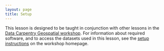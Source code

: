 ```yaml
---
layout: page
title: Setup
---
```


This lesson is designed to be taught in conjunction with other lessons in the [Data Carpentry Geospatial workshop](http://www.datacarpentry.org/geospatial-workshop/). For information about required software, and to access the datasets used in this lesson, see the [setup instructions](http://www.datacarpentry.org/geospatial-workshop/) on the workshop homepage.

